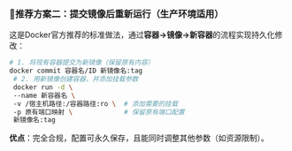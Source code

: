 
### 🎯 ​**​推荐方案二：提交镜像后重新运行（生产环境适用）​**​

这是Docker官方推荐的标准做法，通过​**​容器→镜像→新容器​**​的流程实现持久化修改：

```bash
# 1. 将现有容器提交为新镜像（保留原有内容） 
docker commit 容器名/ID 新镜像名:tag 
 # 2. 用新镜像创建容器，并添加挂载参数 
 docker run -d \   
 --name 新容器名 \   
 -v /宿主机路径:/容器路径:ro \  # 添加需要的挂载   
 -p 原有端口映射 \             # 保留原有端口配置   
 新镜像名:tag
```
​**​优点​**​：完全合规，配置可永久保存，且能同时调整其他参数（如资源限制）。